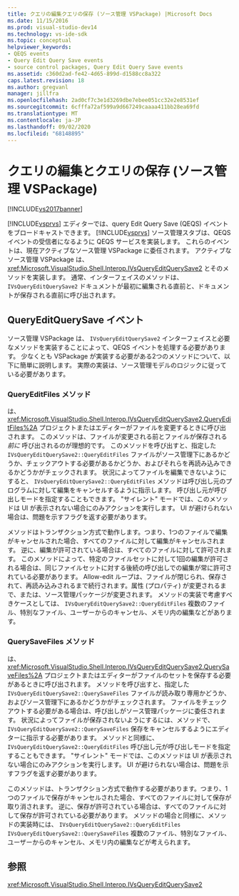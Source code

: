 ```yaml
---
title: クエリの編集クエリの保存 (ソース管理 VSPackage) |Microsoft Docs
ms.date: 11/15/2016
ms.prod: visual-studio-dev14
ms.technology: vs-ide-sdk
ms.topic: conceptual
helpviewer_keywords:
- QEQS events
- Query Edit Query Save events
- source control packages, Query Edit Query Save events
ms.assetid: c360d2ad-fe42-4d65-899d-d1588cc8a322
caps.latest.revision: 18
ms.author: gregvanl
manager: jillfra
ms.openlocfilehash: 2ad0cf7c3e1d3269dbe7ebee051cc32e2e8531ef
ms.sourcegitcommit: 6cfffa72af599a9d667249caaaa411bb28ea69fd
ms.translationtype: MT
ms.contentlocale: ja-JP
ms.lasthandoff: 09/02/2020
ms.locfileid: "68148895"
---
```

# <a name="query-edit-query-save-source-control-vspackage"></a>クエリの編集とクエリの保存 (ソース管理 VSPackage)
[!INCLUDE[vs2017banner](../../includes/vs2017banner.md)]

[!INCLUDE[vsprvs](../../includes/vsprvs-md.md)] エディターでは、query Edit Query Save (QEQS) イベントをブロードキャストできます。 [!INCLUDE[vsprvs](../../includes/vsprvs-md.md)] ソース管理スタブは、QEQS イベントの受信者になるように QEQS サービスを実装します。 これらのイベントは、現在アクティブなソース管理 VSPackage に委任されます。 アクティブなソース管理 VSPackage は、 <xref:Microsoft.VisualStudio.Shell.Interop.IVsQueryEditQuerySave2> とそのメソッドを実装します。 通常、インターフェイスのメソッドは、 `IVsQueryEditQuerySave2` ドキュメントが最初に編集される直前と、ドキュメントが保存される直前に呼び出されます。  
  
## <a name="queryeditquerysave-events"></a>QueryEditQuerySave イベント  
 ソース管理 VSPackage は、 `IVsQueryEditQuerySave2` インターフェイスと必要なメソッドを実装することによって、QEQS イベントを処理する必要があります。 少なくとも VSPackage が実装する必要がある2つのメソッドについて、以下に簡単に説明します。 実際の実装は、ソース管理モデルのロジックに従っている必要があります。  
  
### <a name="queryeditfiles-method"></a>QueryEditFiles メソッド  
 は、 <xref:Microsoft.VisualStudio.Shell.Interop.IVsQueryEditQuerySave2.QueryEditFiles%2A> プロジェクトまたはエディターがファイルを変更するときに呼び出されます。 このメソッドは、ファイルが変更される前とファイルが保存される *前に* 呼び出されるのが理想的です。 このメソッドを呼び出すと、指定した `IVsQueryEditQuerySave2::QueryEditFiles` ファイルがソース管理下にあるかどうか、チェックアウトする必要があるかどうか、およびそれらを再読み込みできるかどうかがチェックされます。 状況によってファイルを編集できないようにすると、 `IVsQueryEditQuerySave2::QueryEditFiles` メソッドは呼び出し元のプログラムに対して編集をキャンセルするように指示します。 呼び出し元が呼び出しモードを指定することもできます。 "サイレント" モードでは、このメソッドは UI が表示されない場合にのみアクションを実行します。 UI が避けられない場合は、問題を示すフラグを返す必要があります。  
  
 メソッドはトランザクション方式で動作します。つまり、1つのファイルで編集がキャンセルされた場合、すべてのファイルに対して編集がキャンセルされます。 逆に、編集が許可されている場合は、すべてのファイルに対して許可されます。 このメソッドによって、特定のファイルセットに対して1回の編集が許可される場合は、同じファイルセットに対する後続の呼び出しでの編集が常に許可されている必要があります。 Allow-edit ループは、ファイルが閉じられ、保存されて、再読み込みされるまで続行されます。属性 (プロパティ) が変更されるまで、または、ソース管理パッケージが変更されます。 メソッドの実装で考慮すべきケースとしては、 `IVsQueryEditQuerySave2::QueryEditFiles` 複数のファイル、特別なファイル、ユーザーからのキャンセル、メモリ内の編集などがあります。  
  
### <a name="querysavefiles-method"></a>QuerySaveFiles メソッド  
 は、 <xref:Microsoft.VisualStudio.Shell.Interop.IVsQueryEditQuerySave2.QuerySaveFiles%2A> プロジェクトまたはエディターがファイルのセットを保存する必要があるときに呼び出されます。 メソッドを呼び出すと、指定した `IVsQueryEditQuerySave2::QuerySaveFiles` ファイルが読み取り専用かどうか、およびソース管理下にあるかどうかがチェックされます。 ファイルをチェックアウトする必要がある場合は、呼び出しがソース管理パッケージに委任されます。 状況によってファイルが保存されないようにするには、メソッドで、 `IVsQueryEditQuerySave2::QuerySaveFiles` 保存をキャンセルするようにエディターに指示する必要があります。 メソッドと同様に、 `IVsQueryEditQuerySave2::QueryEditFiles` 呼び出し元が呼び出しモードを指定することもできます。 "サイレント" モードでは、このメソッドは UI が表示されない場合にのみアクションを実行します。 UI が避けられない場合は、問題を示すフラグを返す必要があります。  
  
 このメソッドは、トランザクション方式で動作する必要があります。つまり、1つのファイルで保存がキャンセルされた場合、すべてのファイルに対して保存が取り消されます。 逆に、保存が許可されている場合は、すべてのファイルに対して保存が許可されている必要があります。 メソッドの場合と同様に、メソッドの実装時には、 `IVsQueryEditQuerySave2::QueryEditFiles` `IVsQueryEditQuerySave2::QuerySaveFiles` 複数のファイル、特別なファイル、ユーザーからのキャンセル、メモリ内の編集などが考えられます。  
  
## <a name="see-also"></a>参照  
 <xref:Microsoft.VisualStudio.Shell.Interop.IVsQueryEditQuerySave2>

